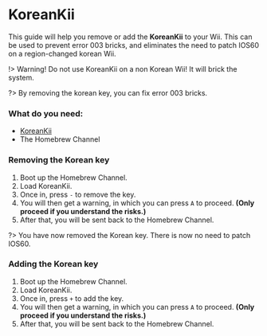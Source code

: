 # KoreanKii

This guide will help you remove or add the **KoreanKii** to your Wii. This can be used to prevent error 003 bricks, and eliminates the need to patch IOS60 on a region-changed korean Wii.

!> Warning! Do not use KoreanKii on a non Korean Wii! It will brick the system.

?> By removing the korean key, you can fix error 003 bricks.

### What do you need:
- [KoreanKii](https://www.mediafire.com/file/7s7pc7pikx182mw/KoreanKii_v1.1.zip/file)
- The Homebrew Channel

### Removing the Korean key
1. Boot up the Homebrew Channel.
2. Load KoreanKii.
3. Once in, press `-` to remove the key.
4. You will then get a warning, in which you can press `A` to proceed. **(Only proceed if you understand the risks.)**
5. After that, you will be sent back to the Homebrew Channel.

?> You have now removed the Korean key. There is now no need to patch IOS60.

### Adding the Korean key

1. Boot up the Homebrew Channel.
2. Load KoreanKii.
3. Once in, press `+` to add the key.
4. You will then get a warning, in which you can press `A` to proceed. **(Only proceed if you understand the risks.)**
5. After that, you will be sent back to the Homebrew Channel.
